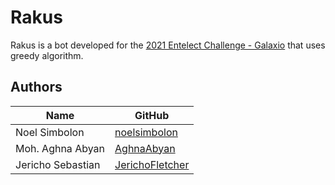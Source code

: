 # Rakus
Rakus is a bot developed for the [2021 Entelect Challenge - Galaxio](https://github.com/EntelectChallenge/2021-Galaxio) that uses greedy algorithm.

## Authors
| Name              | GitHub                                                |
|-------------------|-------------------------------------------------------|
| Noel Simbolon     | [noelsimbolon](https://github.com/noelsimbolon)       |
| Moh. Aghna Abyan  | [AghnaAbyan](https://github.com/AghnaAbyan)           |
| Jericho Sebastian | [JerichoFletcher](https://github.com/JerichoFletcher) |
